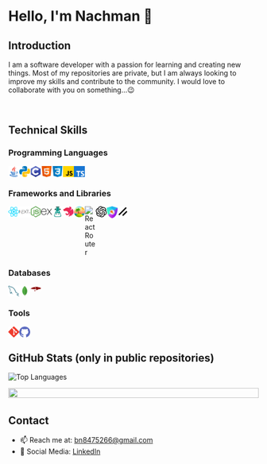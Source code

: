 # Hello, I'm Nachman 👋

## Introduction

I am a software developer with a passion for learning and creating new things. Most of my repositories are private, but I am always looking to improve my skills and contribute to the community. I would love to collaborate with you on something...😉

<br clear="left"/>

## Technical Skills

### Programming Languages

<img width="22px" title="Java" align="left" src="https://github.com/Nachman-Libermensh/Nachman-Libermensh/blob/main/public/java.svg">
<img width="22px" title="Python" align="left" src="https://github.com/Nachman-Libermensh/Nachman-Libermensh/blob/main/public/python.svg">
<img width="22px" title="C" align="left" src="https://github.com/Nachman-Libermensh/Nachman-Libermensh/blob/main/public/c.svg">
<img width="22px" title="HTML" align="left" src="https://github.com/Nachman-Libermensh/Nachman-Libermensh/blob/main/public/html.svg">
<img width="22px" title="CSS" align="left" src="https://github.com/Nachman-Libermensh/Nachman-Libermensh/blob/main/public/css.svg">
<img width="22px" title="JavaScript" align="left" src="https://github.com/Nachman-Libermensh/Nachman-Libermensh/blob/main/public/javascript.svg">
<img width="22px" title="TypeScript" align="left" src="https://github.com/Nachman-Libermensh/Nachman-Libermensh/blob/main/public/typescript.svg">

<br clear="left"/>

### Frameworks and Libraries

<img width="22px" title="React" align="left" src="https://github.com/Nachman-Libermensh/Nachman-Libermensh/blob/main/public/reactjs.svg">
<img width="22px" title="Next.js" align="left" src="https://github.com/Nachman-Libermensh/Nachman-Libermensh/blob/main/public/nextjs.svg">
<img width="22px" title="Node.js" align="left" src="https://github.com/Nachman-Libermensh/Nachman-Libermensh/blob/main/public/nodejs.svg">
<img width="22px" title="Express.js" align="left" src="https://github.com/Nachman-Libermensh/Nachman-Libermensh/blob/main/public/express.svg">
<img width="22px" title="i18n" align="left" src="https://github.com/Nachman-Libermensh/Nachman-Libermensh/blob/main/public/i18n.png">
<img width="22px" title="nestjs" align="left" src="https://github.com/Nachman-Libermensh/Nachman-Libermensh/blob/main/public/nestjs.svg">

<img width="22px" title="tanstack-table" align="left" src="https://github.com/Nachman-Libermensh/Nachman-Libermensh/blob/main/public/tanstack-table.png">
<img width="22px" title="React Router" align="left" src="https://reactrouter.com/_brand/React%20Router%20Brand%20Assets/React%20Router%20Logo/Light.svg">
<img width="22px" title="OpenAI API" align="left" src="https://github.com/Nachman-Libermensh/Nachman-Libermensh/blob/main/public/openAi.svg">
<img width="22px" title="next-auth" align="left" src="https://github.com/Nachman-Libermensh/Nachman-Libermensh/blob/main/public/next-auth.png">
<img width="22px" title="shadcn-ui" align="left" src="https://github.com/Nachman-Libermensh/Nachman-Libermensh/blob/main/public/shadcn-ui-logo.svg">

<br clear="left"/>

### Databases

<img width="22px" title="MySQL" align="left" src="https://github.com/Nachman-Libermensh/Nachman-Libermensh/blob/main/public/mysql.svg">
<img width="22px" title="MongoDB" align="left" src="https://github.com/Nachman-Libermensh/Nachman-Libermensh/blob/main/public/mongodb.svg">
<img width="22px" title="Mongoose" align="left" src="https://github.com/Nachman-Libermensh/Nachman-Libermensh/blob/main/public/mongoose.png">

<br clear="left"/>

### Tools

<img width="22px" title="Git" align="left" src="https://github.com/Nachman-Libermensh/Nachman-Libermensh/blob/main/public/git.svg">
<img width="22px" title="GitHub" align="left" src="https://github.com/Nachman-Libermensh/Nachman-Libermensh/blob/main/public/github.svg">

<br clear="left"/>

## GitHub Stats (only in public repositories)

<!--
<p>
<picture>
  <source media="(prefers-color-scheme: dark)" srcset="https://github-readme-stats.vercel.app/api?username=Nachman-Libermensh&show_icons=true&theme=dark">
  <img alt="GitHub Stats" src="https://github-readme-stats.vercel.app/api?username=Nachman-Libermensh&show_icons=true&theme=default">
</picture>
</p>
-->
<p>
<picture>
  <source media="(prefers-color-scheme: dark)" srcset="https://github-readme-stats.vercel.app/api/top-langs/?username=Nachman-Libermensh&layout=compact&theme=dark">
  <img alt="Top Languages" src="https://github-readme-stats.vercel.app/api/top-langs/?username=Nachman-Libermensh&layout=compact&theme=default">
</picture>
</p>
<!--
## Major Projects
- **Project A**: A brief description of the project and what it does.
- **Project B**: A brief description of the project and what it does.
- **Project C**: A brief description of the project and what it does.
-->

<img width="100%" height="20px" src="https://camo.githubusercontent.com/4a5f2a185ba8add838b82fdf3904bc8e5c0723b56f44c60099256a3e8d038977/68747470733a2f2f692e696d6775722e636f6d2f644261534b57462e676966">

## Contact

- 📫 Reach me at: [bn8475266@gmail.com](mailto:nachman@example.com)
- 🔗 Social Media: [LinkedIn](https://www.linkedin.com)
